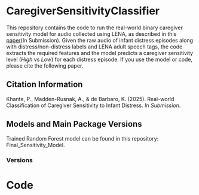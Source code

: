 # CaregiverSensitivityClassifier
This repository contains the code to run the real-world binary caregiver sensitivity model for audio collected using LENA, as described in this [paper]()(In Submission). Given the raw audio of infant distress episodes along with distress/non-distress labels and LENA adult speech tags, the code extracts the required features and the model predicts a caregiver sensitivity level (_High_ vs _Low_) for each distress episode. If you use the model or code, please cite the following paper.

## Citation Information
Khante, P., Madden-Rusnak, A., & de Barbaro, K. (2025). Real-world Classification of Caregiver Sensitivity to Infant Distress. _In Submission_.

## Models and Main Package Versions 
Trained Random Forest model can be found in this repository: Final_Sensitivity_Model.

### Versions

# Code
